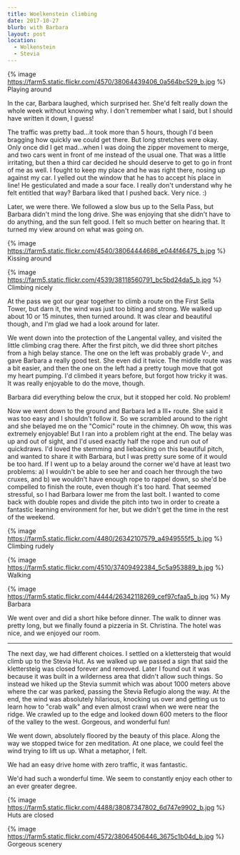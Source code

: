 ```yaml
---
title: Woelkenstein climbing
date: 2017-10-27
blurb: with Barbara
layout: post
location:
  - Wolkenstein
  - Stevia
---
```


{% image https://farm5.static.flickr.com/4570/38064439406_0a564bc529_b.jpg %}
Playing around


In the car, Barbara laughed, which surprised her. She'd felt really
down the whole week without knowing why. I don't remember what I said,
but I should have written it down, I guess!

The traffic was pretty bad...it took more than 5 hours, though I'd
been bragging how quickly we could get there. But long stretches were
okay. Only once did I get mad...when I was doing the zipper movement
to merge, and two cars went in front of me instead of the usual one.
That was a little irritating, but then a third car decided he should
deserve to get to go in front of me as well. I fought to keep my place
and he was right there, nosing up against my car. I yelled out the
window that he has to accept his place in line! He gesticulated and
made a sour face. I really don't understand why he felt entitled that
way? Barbara liked that I pushed back. Very nice. :)

Later, we were there. We followed a slow bus up to the Sella Pass,
but Barbara didn't mind the long drive. She was enjoying that she
didn't have to do anything, and the sun felt good. I felt so much
better on hearing that. It turned my view around on what was going on.

{% image https://farm5.static.flickr.com/4540/38064444686_e044f46475_b.jpg %}
Kissing around



{% image https://farm5.static.flickr.com/4539/38118560791_bc5bd24da5_b.jpg %}
Climbing nicely

At the pass we got our gear together to climb a route on the First Sella
Tower, but darn it, the wind was just too biting and strong. We walked
up about 10 or 15 minutes, then turned around. It was clear and
beautiful though, and I'm glad we had a look around for later.

We went down into the protection of the Langental valley, and visited the
little climbing crag there. After the first pitch, we did three short pitches
from a high belay stance. The one on the left was probably grade V-, and
gave Barbara a really good test. She even did it twice. The middle route
was a bit easier, and then the one on the left had a pretty tough move that
got my heart pumping. I'd climbed it years before, but forgot how tricky
it was. It was really enjoyable to do the move, though.

Barbara did everything below the crux, but it stopped her cold. No problem!

Now we went down to the ground and Barbara led a III+ route. She said it was
too easy and I shouldn't follow it. So we scrambled around to the right and
she belayed me on the "Comici" route in the chimney. Oh wow, this was extremely
enjoyable! But I ran into a problem right at the end. The belay was up and out
of sight, and I'd used exactly half the rope and run out of quickdraws.
I'd loved the stemming and liebacking on this beautiful pitch, and wanted to
share it with Barbara, but I was pretty sure some of it would be too hard.
If I went up to a belay around the corner we'd have at least two problems: a)
I wouldn't be able to see her and coach her through the two cruxes, and b)
we wouldn't have enough rope to rappel down, so she'd be compelled to finish
the route, even though it's too hard. That seemed stressful, so I had Barbara
lower me from the last bolt. I wanted to come back with double ropes and divide
the pitch into two in order to create a fantastic learning environment for
her, but we didn't get the time in the rest of the weekend.

{% image https://farm5.static.flickr.com/4480/26342107579_a4949555f5_b.jpg %}
Climbing rudely



{% image https://farm5.static.flickr.com/4510/37409492384_5c5a953889_b.jpg %}
Walking



{% image https://farm5.static.flickr.com/4444/26342118269_cef97cfaa5_b.jpg %}
My Barbara



We went over and did a short hike before dinner. The walk to dinner was pretty
long, but we finally found a pizzeria in St. Christina. The hotel was nice,
and we enjoyed our room.

---

The next day, we had different choices. I settled on a klettersteig that would
climb up to the Stevia Hut. As we walked up we passed a sign that said the klettersteig
was closed forever and removed. Later I found out it was because it was built in
a wilderness area that didn't allow such things. So instead we hiked up the 
Stevia summit which was about 1000 meters above where the car was parked, passing
the Stevia Refugio along the way. At the end, the wind was absolutely hilarious,
knocking us over and getting us to learn how to "crab walk" and even almost
crawl when we were near the ridge. We crawled up to the edge and looked down 600
meters to the floor of the valley to the west. Gorgeous, and wonderful fun!

We went down, absolutely floored by the beauty of this place. Along the way we
stopped twice for zen meditation. At one place, we could feel the wind trying to
lift us up. What a metaphor, I felt.

We had an easy drive home with zero traffic, it was fantastic.

We'd had such a wonderful time. We seem to constantly enjoy each other to an ever
greater degree.

{% image https://farm5.static.flickr.com/4488/38087347802_6d747e9902_b.jpg %}
Huts are closed



{% image https://farm5.static.flickr.com/4572/38064506446_3675c1b04d_b.jpg %}
Gorgeous scenery

